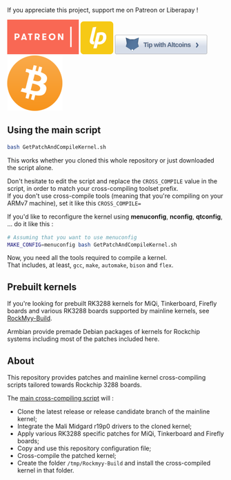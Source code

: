 If you appreciate this project, support me on Patreon or Liberapay !

[![Patreon !](https://raw.githubusercontent.com/Miouyouyou/RockMyy/master/.img/button-patreon.png)](https://www.patreon.com/Miouyouyou) 
[![Liberapay !](https://raw.githubusercontent.com/Miouyouyou/RockMyy/master/.img/button-liberapay.png)](https://liberapay.com/Myy/donate) 
[![Tip with Altcoins](https://raw.githubusercontent.com/Miouyouyou/Shapeshift-Tip-button/9e13666e9d0ecc68982fdfdf3625cd24dd2fb789/Tip-with-altcoin.png)](https://shapeshift.io/shifty.html?destination=16zwQUkG29D49G6C7pzch18HjfJqMXFNrW&output=BTC)
[![Gimme Bitcoins](https://raw.githubusercontent.com/Miouyouyou/RockMyy/master/.img/bitcoin.png)](./.img/bitcoin-qrcode.png)

Using the main script
---------------------

```bash
bash GetPatchAndCompileKernel.sh
```

This works whether you cloned this whole repository or just downloaded
the script alone.

Don't hesitate to edit the script and replace the `CROSS_COMPILE` value
in the script, in order to match your cross-compiling toolset prefix.  
If you don't use cross-compile tools (meaning that you're compiling on
your ARMv7 machine), set it like this `CROSS_COMPILE=`

If you'd like to reconfigure the kernel using **menuconfig**, 
**nconfig**, **qtconfig**, ... do it like this :

```bash
# Assuming that you want to use menuconfig
MAKE_CONFIG=menuconfig bash GetPatchAndCompileKernel.sh
```

Now, you need all the tools required to compile a kernel.  
That includes, at least, `gcc`, `make`, `automake`, `bison` and `flex`.

Prebuilt kernels
----------------

If you're looking for prebuilt RK3288 kernels for MiQi, Tinkerboard,
Firefly boards and various RK3288 boards supported by mainline kernels,
see [RockMyy-Build](https://github.com/Miouyouyou/RockMyy-Build).

Armbian provide premade Debian packages of kernels for Rockchip systems
including most of the patches included here.

About
-----

This repository provides patches and mainline kernel cross-compiling
scripts tailored towards Rockchip 3288 boards.

The [main cross-compiling script](./GetPatchAndCompileKernel.sh) will :
* Clone the latest release or release candidate branch of the mainline kernel;
* Integrate the Mali Midgard r19p0 drivers to the cloned kernel;
* Apply various RK3288 specific patches for MiQi, Tinkerboard and Firefly boards;
* Copy and use this repository configuration file;
* Cross-compile the patched kernel;
* Create the folder `/tmp/Rockmyy-Build` and install the cross-compiled kernel in that folder.

